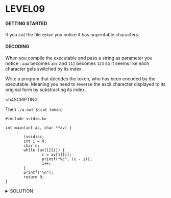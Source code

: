 <h1>LEVEL09</h1>


<h4>GETTING STARTED</h4>

If you cat the file `token` you notice it has unprintable characters. 

<h4>DECODING</h4>

When you compile the executable and pass a string as parameter you notice : `aaa` becomes `abc` and `111` becomes `123` so it seems like each character gets switched by its index. 

Write a program that decodes the token, who has been encoded by the executable. Meaning you need to reverse the ascii character displayed to its original form by substracting its index.

<h4SCRIPTING</h4>

Then `./a.out $(cat token)`

```
#include <stdio.h>

int main(int ac, char **av) {

        (void)ac;
        int i = 0;
        char c;
        while (av[1][i]) {
                c = av[1][i];
                printf("%c", (c - i));
                i++;
        }
        printf("\n");
        return 0;
}
```

<details><summary> SOLUTION </summary>
  
* `su level10`

<p align="center">
👑 s5cAJpM8ev6XHw998pRWG728z 👑
</p>
                                           
</details>
